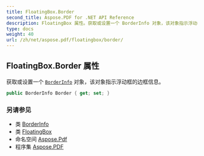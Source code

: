 ```yaml
---
title: FloatingBox.Border
second_title: Aspose.PDF for .NET API Reference
description: FloatingBox 属性。获取或设置一个 BorderInfo 对象，该对象指示浮动框的边框信息
type: docs
weight: 40
url: /zh/net/aspose.pdf/floatingbox/border/
---
```

## FloatingBox.Border 属性

获取或设置一个 [`BorderInfo`](../../borderinfo/) 对象，该对象指示浮动框的边框信息。

```csharp
public BorderInfo Border { get; set; }
```

### 另请参见

* 类 [BorderInfo](../../borderinfo/)
* 类 [FloatingBox](../)
* 命名空间 [Aspose.Pdf](../../../aspose.pdf/)
* 程序集 [Aspose.PDF](../../../)